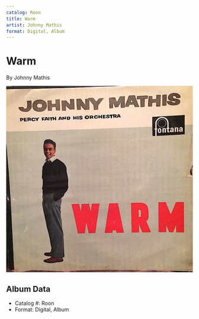 ```yaml
---
catalog: Roon
title: Warm
artist: Johnny Mathis
format: Digital, Album
---
```


# Warm

By Johnny Mathis

![](../../assets/albumcovers/Johnny_Mathis-Warm.png)

## Album Data

- Catalog #: Roon
- Format: Digital, Album

